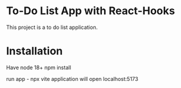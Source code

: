 # To-Do List App with React-Hooks

This project is a to do list application. 

# Installation

Have node 18+
npm install

run app - npx vite 
application will open localhost:5173

